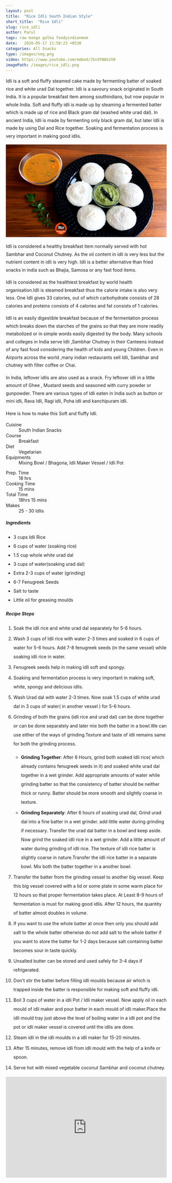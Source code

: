 ```yaml
---
layout: post
title:  "Rice Idli South Indian Style"
short_title:  "Rice Idli"
slug: rice_idli
author: Parul
tags: raw mango galka foodyindianmom
date:   2020-05-17 11:58:23 +0530
categories: All Snacks
type: /images/veg.png
video: https://www.youtube.com/embed/J5n3YNAk2V0
imagePath: /images/rice_idli.png
---
```

<p class="text-justify" style="line-height: 175%;">
Idli is a soft and fluffy steamed cake made by fermenting batter of soaked rice and white urad Dal together. Idli is a savoury snack originated in South India. It is a popular breakfast item among southindians, but now popular in whole India. Soft and fluffy idli is made up by steaming a fermented batter which  is made up of rice and Black gram dal (washed white urad dal). In ancient India, Idli is made by fermenting only black gram dal, but later Idli is made by using Dal and Rice together. Soaking and fermentation process is very important in making good idlis.
</p>

<div class="row">
    <div class="col-md-12"><img src="../images/rice_idli.png" alt="" class="rounded img-fluid mb-2"></div>
</div>

<p class="text-justify" style="line-height: 175%;">
Idli is considered a healthy breakfast item normally served with hot Sambhar and Coconut Chutney. As the oil content in idli is very less but the nutrient content in idli  is very high. Idli is a better alternative than fried snacks in india such as Bhajia, Samosa or any fast food items.
</p>

<p class="text-justify" style="line-height: 175%;">
Idli is considered as the healthiest breakfast by world health organisation.Idli is steamed breakfast thus the calorie intake is also very less. One Idli gives 33 calories, out of which carbohydrate consists of 28 calories and proteins consists of 4 calories and fat consists of 1 calories.
</p>

<p class="text-justify" style="line-height: 175%;">
Idli is an easily digestible breakfast because of the fermentation process which breaks down the starches of the grains so that they are more readily metabolized or in simple words easily digested by the body. Many schools and colleges in India serve Idli ,Sambhar Chutney in their Canteens instead of any fast food considering the health of kids and young Children. Even in Airports across the world ,many indian restaurants sell Idli, Sambhar and chutney with filter coffee or Chai.
</p>

<p class="text-justify" style="line-height: 175%;">
In India, leftover idlis are also used as a snack. Fry leftover idli in a little amount of Ghee , Mustard seeds and seasoned with curry powder or gunpowder. There are various types of Idli eaten in India such as button or mini idli, Rava Idli, Ragi idli, Poha idli and kanchipuram idli.
</p>

<p class="text-justify" style="line-height: 175%;">
Here is how to make this Soft and fluffy Idli.
</p>

<div class="row">
    <div class="col-md-6">
        <dl class="row">
            <dt class="col-sm-4">Cuisine</dt><dd class="col-sm-7">South Indian Snacks</dd>
            <dt class="col-sm-4">Course</dt><dd class="col-sm-7">Breakfast</dd>
            <dt class="col-sm-4">Diet</dt><dd class="col-sm-7">Vegetarian</dd>
            <dt class="col-sm-4">Equipments</dt><dd class="col-sm-7">Mixing Bowl / Bhagona, Idli Maker Vessel / Idli Pot</dd>
        </dl>
    </div>
    <div class="col-md-6">
        <dl class="row">
            <dt class="col-sm-5">Prep. Time</dt><dd class="col-sm-7">18 hrs</dd>
            <dt class="col-sm-5">Cooking Time</dt><dd class="col-sm-7">15 mins</dd>
            <dt class="col-sm-5">Total Time</dt><dd class="col-sm-7">18hrs 15 mins</dd>
            <dt class="col-sm-5">Makes</dt><dd class="col-sm-7">25 - 30 Idlis</dd>
        </dl>
    </div>
</div>

<div class="recipe-section-divider"></div>
<div class="row" id="ingredients">
    <div class="col-md-12"><h5 class="font-weight-bold">Ingredients</h5></div>
</div>
<div class="row">
    <div class="col-md-12">
        <ul class="post-list" style="line-height: 200%">
            <li>3 cups Idli Rice</li>
            <li>6 cups of water (soaking rice)</li>
            <li>1.5 cup whole white urad dal</li>
            <li>3 cups of water(soaking urad dal)</li>
            <li>Extra 2-3 cups of water (grinding)</li>
            <li>6-7 Fenugreek Seeds</li>
            <li>Salt to taste</li>
            <li>Little oil for greasing moulds</li>
        </ul>
    </div>
</div>

<div class="recipe-section-divider"></div>
<div class="row" id="recipe">
    <div class="col-md-12"><h5 class="font-weight-bold">Recipe Steps</h5></div>
</div>
<div class="row">
    <div class="col-md-12">
        <ol class="post-list text-justify" style="line-height: 200%">
            <li style="margin-bottom:5px;">Soak the idli rice and white urad dal separately for 5-6 hours.</li>
            <li style="margin-bottom:5px;">Wash 3 cups of Idli rice with water 2-3 times and soaked in 6 cups of  water for 5-6 hours. Add 7-8 fenugreek seeds (in the  same vessel)  while soaking idli rice in water.</li>
            <li style="margin-bottom:5px;">Fenugreek seeds help in making idli soft and spongy.</li>
            <li style="margin-bottom:5px;">Soaking and fermentation process is very important in making soft, white, spongy  and delicious idlis.</li>
            <li style="margin-bottom:5px;">Wash Urad dal with water 2-3 times. Now soak 1.5 cups of  white urad dal in 3 cups of water( in another vessel ) for 5-6 hours.</li>
            <li style="margin-bottom:5px;">Grinding of both the grains (idli rice and urad dal) can be done together or can be done separately and later mix both the batter in a bowl.We can use either of the ways of grinding.Texture and taste of idli remains same for both the grinding process.</li>
            <ul>
                <li style="margin-bottom:5px;"><b>Grinding Together</b>: After 6 Hours, grind both soaked Idli rice( which already contains fenugreek seeds in it) and soaked white urad dal together in a wet grinder. Add appropriate amounts of water while grinding batter so that the consistency of batter should be neither thick or runny. Batter should be more smooth and slightly coarse in texture.</li>
                <li style="margin-bottom:5px;"><b>Grinding Separately</b>: After 6 hours of soaking urad dal, Grind urad dal into a fine batter in a wet grinder. add little water during grinding if necessary. Transfer the urad dal batter in a bowl and keep aside. Now grind the soaked idli rice in a wet grinder. Add a little amount of water during grinding of idli rice. The texture of idli rice batter is slightly coarse in nature.Transfer the idli rice batter in a separate bowl. Mix both the batter together in a another bowl.</li>
            </ul>
            <li style="margin-bottom:5px;">Transfer the batter from the grinding vessel to another big vessel. Keep this big vessel  covered with a lid or some plate in some warm place for 12 hours so that proper fermentation takes place. At Least 8-9 hours of fermentation is must for making good idlis. After 12 hours, the quantity of batter almost  doubles in volume.</li>
            <li style="margin-bottom:5px;">If you want to use the whole batter at once then only you should add salt to the whole batter otherwise do not add salt to the whole batter if you want to store the batter for 1-2 days because salt containing batter becomes sour in taste quickly.</li>
            <li style="margin-bottom:5px;">Unsalted butter can be stored and used safely for 3-4 days if refrigerated.</li>
            <li style="margin-bottom:5px;">Don't stir the batter before filling idli moulds because air which is trapped inside the batter is responsible for making soft  and fluffy idli.</li>
            <li style="margin-bottom:5px;">Boil 3 cups of water in a idli Pot / Idli maker vessel. Now apply oil in each mould of idli maker and pour batter in each mould of idli maker.Place the idli mould tray just above the level of boiling water in a idli pot and the pot or idli maker vessel is covered until the idlis are done.</li>
            <li style="margin-bottom:5px;">Steam idli in the idli moulds in a idli maker for 15-20 minutes.</li>
            <li style="margin-bottom:5px;">After 15 minutes, remove idli from idli mould with the help of a knife or spoon.</li>
            <li style="margin-bottom:5px;">Serve hot with mixed vegetable  coconut Sambhar and coconut chutney.</li>
        </ol>
    </div>
</div>
<div class="row" id="video">
    <div class="col-md-12">
        <div class="embed-responsive embed-responsive-16by9">
            <iframe width="100%" height="315" src="https://www.youtube.com/embed/J5n3YNAk2V0" frameborder="0" allow="accelerometer; autoplay; encrypted-media; gyroscope; picture-in-picture" allowfullscreen></iframe>
        </div>
    </div>
</div>
<br>
